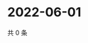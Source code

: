 # 2022-06-01

共 0 条

<!-- BEGIN WEIBO -->
<!-- 最后更新时间 Wed Jun 01 2022 12:02:29 GMT+0800 (China Standard Time) -->

<!-- END WEIBO -->
